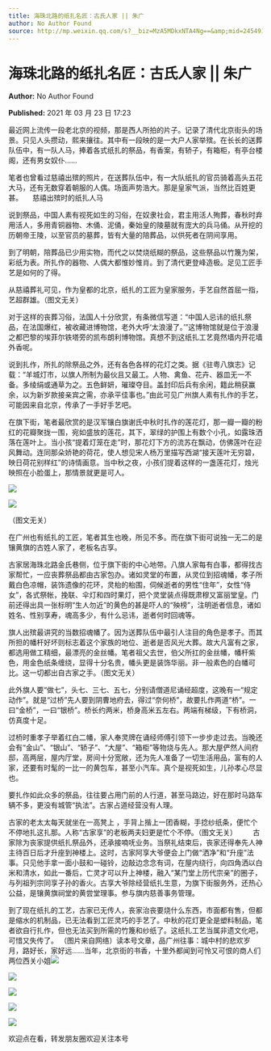 ```yaml
---
title: 海珠北路的纸扎名匠：古氏人家 || 朱广
author: No Author Found
source: http://mp.weixin.qq.com/s?__biz=MzA5MDkxNTA4Ng==&amp;mid=2454910814&amp;idx=1&amp;sn=4bafa42751d0b07627e94491ac3c701f&amp;chksm=87a23f3fb0d5b62939c91063afdee666f307b75c0806205740ab03814c9ec0f2e605bfeaf7f1#rd
---
```


# 海珠北路的纸扎名匠：古氏人家 || 朱广

**Author:** No Author Found

**Published:** 2021 年 03 月 23 日 17:23

最近网上流传一段老北京的视频，那是西人所拍的片子。记录了清代北京街头的场景。只见人头攒动，熙来攘往。其中有一段映的是一大户人家举殡。在长长的送葬队伍中，有一队人马，捧着各式纸扎的祭品，有香案，有轿子，有箱柜，有亭台楼阁，还有男女奴仆……

笔者也曾看过慈禧出殡的照片，在送葬队伍中，有一大队纸扎的官员骑着高头五花大马，还有无数穿着朝服的人偶。场面声势浩大。那是皇家气派，当然比百姓更甚。     慈禧出殡时的纸扎人马

说到祭品，中国人素有视死如生的习俗，在奴隶社会，君主用活人殉葬，春秋时弃用活人，多用青铜器物、木俑、泥俑，秦始皇的陵墓就有庞大的兵马俑。从开挖的历朝帝王陵，以至官员的墓葬，皆有大量的陪葬品，以供死者在阴间享用。

到了明朝，陪葬品已少用实物，而代之以焚烧纸糊的祭品，这些祭品以竹篾为架，彩纸为表。所扎作的器物、人偶大都惟妙惟肖。到了清代更登峰造极。足见工匠手艺是如何的了得。

从慈禧葬礼可见，作为皇都的北京，纸扎的工匠为皇家服务，手艺自然首屈一指，艺超群雄。（图文无关）

对于这样的丧葬习俗，法国人十分欣赏，有条微信写道：“中国人忌讳的纸扎祭品，在法国爆红，被收藏进博物馆，老外大呼‘太浪漫了。’”这博物馆就是位于浪漫之都巴黎的埃菲尔铁塔旁的凯布朗利博物馆。真想不到这纸扎工艺竟然墙内开花墙外香呢。

说到扎作，所扎的除祭品之外，还有各色各样的花灯之类。据《驻粤八旗志》记载：“羊城灯市，以旗人所制为最伙且又最工。人物、禽鱼、花卉、器皿无一不备。多绫绢或通草为之。五色鲜妍，璀璨夺目。盖封印后兵有余闲，籍此稍获赢余，以为新岁款接亲宾之需，亦承平佳事也。”由此可见广州旗人素有扎作的手艺，可能因来自北京，传承了一手好手艺吧。

在旗下街，笔者最欣赏的是汉军镶白旗谢氏中秋时扎作的莲花灯，那一瓣一瓣的粉红的花瓣聚拢一围，宛如盛放的莲花，其下，翠绿的护围上有数个小孔，如露珠洒落在莲叶上。当小孩“提着灯笼在走”时，那花灯下方的流苏在飘动，仿佛莲叶在迎风舞动。连同那朵娇艳的荷花，使人想见宋人杨万里描写西湖“接天莲叶无穷碧，映日荷花别样红”的诗情画意。当中秋之夜，小孩们提着这样的一盏莲花灯，烛光映照在小脸蛋上，那情景就更是可人。

![](https://mmbiz.qpic.cn/mmbiz_jpg/PJWG74pLsMZk7akPUbRTBtYJtFiboI1lQgSKGX0ujaSWKSq1ao5zzIR0wLWrp2sy4zauJroOD3XuZnGQNjv6dZw/640)

![](https://mmbiz.qpic.cn/mmbiz_jpg/PJWG74pLsMZk7akPUbRTBtYJtFiboI1lQPtib1CF7RoQFXDEwzk3njQQiaibAYicQTxreh9NoyCdypzRyibCdRcqmiaaQ/640)

（图文无关）

在广州也有纸扎的工匠，笔者其生也晚，所见不多。而在旗下街可说独一无二的是镶黄旗的古姓人家了，老板名古享。

古家居海珠北路金氏巷侧，位于旗下街的中心地带。八旗人家每有白事，都得找古家帮忙，一应丧葬祭品都由古家包办。诸如灵堂的布置，从灵位到招魂幡，孝子所戴白色凉帽，装饰遗像的花环，灵枱的枱围，伺候逝者的男性“住年”，女性“侍女”，各式祭帐，挽联、伞灯和四时果灯，把个灵堂装点得既肃穆又富丽堂皇。门前还得出具一张标明“生人勿近”的黄色的甚是吓人的“殃榜”，注明逝者信息，诸如姓名、性别享寿，魂高多少，有什么忌讳，逝者何时回魂等。

旗人出殡最讲究的当数招魂幡了。因为送葬队伍中最引人注目的角色是孝子。而其所担的幡杆好坏则标志着这个家族的地位、逝者是否风光大葬。故大凡富有之家，都选用做工精细，最漂亮的金丝幡。笔者祖父去世，伯父所扛的金丝幡，幡杆紫色，用金色纸条缠绕，显得十分名贵，幡头更是装饰华丽。非一般素色的白幡可比。这一切都出自古家之手。（图文无关）

此外旗人要“做七”，头七、三七、五七，分别请僧道尼诵经超度，这晚有一“规定动作”。就是“过桥”先人要到阴曹地府去，得过“奈何桥”，故要扎作两道“桥”。一曰“金桥”，一曰“银桥”。桥长约两米，桥身高米五左右。两端有梯级，下有桥洞，仿真度十足。

过桥时重孝子举着红白二幡，家人奉灵牌在诵经师傅引领下一步步走过去。当晚还会有“金山”、“银山”、“轿子”、“大屋”、“箱柜”等物烧与先人。那大屋俨然人间府邸，高两层，屋内厅堂，房间十分宽敞，还为先人准备了一切生活用品，富有的人家，还要有时髦的一比一的黄包车，甚至小汽车。真个是视死如生，儿孙孝心尽显也。

要扎作如此众多的祭品，往往要占用门前的人行道，甚至马路边，好在那时马路车辆不多，更没有城管“执法”。古家占道经营没有人理。

古家的老太太每天就坐在一高凳上 ，手背上揩上一团香糊，手捻纱纸条，便忙个不停地扎这扎那。人称“古家享”的老板两夫妇更是忙个不停。（图文无关）        古家除为丧家提供纸扎祭品外，还承接喃呒业务。当祭礼结束后，丧家还得奉先人神主待百日后才升座到神楼上。这时，古家阿享大爷便会上门做“洒净”和“升座”法事。只见他手拿一面小鼓和一碰铃，边敲边念念有词，在屋内绕行，向四角洒以白米和清水，如此一番后，亡灵才可以升上神楼，融入“某门堂上历代宗亲”的圈子，与列祖列宗同享子孙的香火。古享大爷除经营纸扎生意，为旗下街服务外，还热心公益，是镶黄旗祠堂的黄尝堂理事。参与旗内慈善事务管理。

到了现在纸扎的工艺，古家已无传人，丧家治丧要烧什么东西，市面都有售，但都是缩水的机制品，已无法看到工匠灵巧的手艺了。中秋的花灯更全是塑料制品，笔者欲自行扎作，但也无法买到所需的竹篾和纱纸了。这纸扎工艺当属非遗文化吧，可惜又失传了。 （图片来自网络）读本号文章，品广州往事：城中村的悲欢岁月，路好长，家好远……当年，北京街的书香，十里外都闻到可怜又可恨的商人们两位西关小姐![](https://mmbiz.qpic.cn/mmbiz_gif/CP5ibTX1ARdCn4ov0OicKH19jCvoOLY6pmiaDrKBVkDcmDr75xYU9S17dDue5JibujfOY3icnWFJ5gmPqQ34h1iaKDmA/640)

![](https://mmbiz.qpic.cn/mmbiz_jpg/PJWG74pLsMZk7akPUbRTBtYJtFiboI1lQp63t0F7uMjSLicV7flm55HSPzc5yCoDRmraj6Mnibhp7oYfUn20X5StQ/640)

![](https://mmbiz.qpic.cn/mmbiz_gif/1DsThAgGrqmaibdt3tvstc1K9y7IxIVjn3osvARwDLdicEnj5AiauNcct2iadRrVF8tNCwvd2iaOxpPkhEB4rwzCawA/640)

![](https://mmbiz.qpic.cn/mmbiz_jpg/PJWG74pLsMZk7akPUbRTBtYJtFiboI1lQJXzM9qU34LuxstJ1mfU8rgOohictNW2L8Bh0Y45XxBYV6pGN0icOiapMQ/640)

![](https://mmbiz.qpic.cn/mmbiz_jpg/PJWG74pLsMZk7akPUbRTBtYJtFiboI1lQCyaicCGqKFhiaghgpybviapHiaW3XAWM2PJ6NqcLKFfXk96ltMIqqjv4nQ/640)

欢迎点在看，转发朋友圈欢迎关注本号
